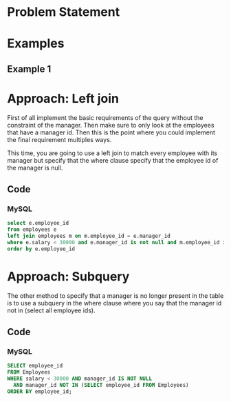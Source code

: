 # Problem Statement

# Examples
## Example 1

# Approach: Left join
First of all implement the basic requirements of the query without the constraint of the manager.
Then make sure to only look at the employees that have a manager id.
Then this is the point where you could implement the final requirement multiples ways.

This time, you are going to use a left join to match every employee with its manager but specify that the where clause specify that the employee id of the manager is null.
## Code
### MySQL
```sql
select e.employee_id
from employees e
left join employees m on m.employee_id = e.manager_id
where e.salary < 30000 and e.manager_id is not null and m.employee_id is null
order by e.employee_id
```
# Approach: Subquery
The other method to specify that a manager is no longer present in the table is to use a subquery in the where clause where you say that the manager id not in (select all employee ids).
## Code
### MySQL
```sql
SELECT employee_id
FROM Employees
WHERE salary < 30000 AND manager_id IS NOT NULL
  AND manager_id NOT IN (SELECT employee_id FROM Employees)
ORDER BY employee_id;
```